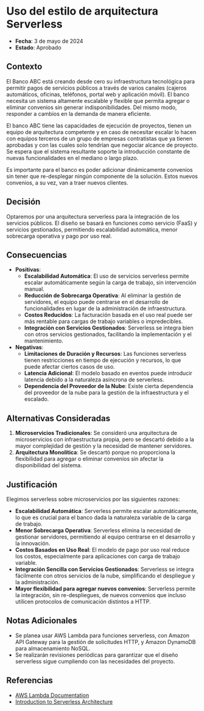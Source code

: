 # Uso del estilo de arquitectura Serverless

- **Fecha**: 3 de mayo de 2024
- **Estado**: Aprobado

## Contexto
El Banco ABC está creando desde cero su infraestructura tecnológica para permitir pagos de servicios públicos a través 
de varios canales (cajeros automáticos, oficinas, teléfonos, portal web y aplicación móvil). El banco necesita un 
sistema altamente escalable y flexible que permita agregar o eliminar convenios sin generar indisponibilidades. 
Del mismo modo, responder a cambios en la demanda de manera eficiente.

El banco ABC tiene las capacidades de ejecución de proyectos, tienen un equipo de arquitectura competente y en caso de 
necesitar escalar lo hacen con equipos terceros de un grupo de empresas contratistas que ya tienen aprobadas y con las
cuales solo tendrían que negociar alcance de proyecto. 
Se espera que el sistema resultante soporte la introducción constante de nuevas funcionalidades en el mediano o largo plazo.

Es importante para el banco es poder adicionar dinámicamente convenios sin tener que re-desplegar ningún 
componente de la solución. Estos nuevos convenios, a su vez, van a traer nuevos clientes.


## Decisión
Optaremos por una arquitectura serverless para la integración de los servicios públicos. El diseño se basará en 
funciones como servicio (FaaS) y servicios gestionados, permitiendo escalabilidad automática, 
menor sobrecarga operativa y pago por uso real.

## Consecuencias
- **Positivas**:
  - **Escalabilidad Automática**: El uso de servicios serverless permite escalar automáticamente según la carga de trabajo, sin intervención manual.
  - **Reducción de Sobrecarga Operativa**: Al eliminar la gestión de servidores, el equipo puede centrarse en el desarrollo de funcionalidades en lugar de la administración de infraestructura.
  - **Costos Reducidos**: La facturación basada en el uso real puede ser más rentable para cargas de trabajo variables o impredecibles.
  - **Integración con Servicios Gestionados**: Serverless se integra bien con otros servicios gestionados, facilitando la implementación y el mantenimiento.
- **Negativas**:
  - **Limitaciones de Duración y Recursos**: Las funciones serverless tienen restricciones en tiempo de ejecución y recursos, lo que puede afectar ciertos casos de uso.
  - **Latencia Adicional**: El modelo basado en eventos puede introducir latencia debido a la naturaleza asíncrona de serverless.
  - **Dependencia del Proveedor de la Nube**: Existe cierta dependencia del proveedor de la nube para la gestión de la infraestructura y el escalado.

## Alternativas Consideradas
1. **Microservicios Tradicionales**: Se consideró una arquitectura de microservicios con infraestructura propia, pero se descartó debido a la mayor complejidad de gestión y la necesidad de mantener servidores.
2. **Arquitectura Monolítica**: Se descartó porque no proporciona la flexibilidad para agregar o eliminar convenios sin afectar la disponibilidad del sistema.

## Justificación
Elegimos serverless sobre microservicios por las siguientes razones:
- **Escalabilidad Automática**: Serverless permite escalar automáticamente, lo que es crucial para el banco dada la naturaleza variable de la carga de trabajo.
- **Menor Sobrecarga Operativa**: Serverless elimina la necesidad de gestionar servidores, permitiendo al equipo centrarse en el desarrollo y la innovación.
- **Costos Basados en Uso Real**: El modelo de pago por uso real reduce los costos, especialmente para aplicaciones con carga de trabajo variable.
- **Integración Sencilla con Servicios Gestionados**: Serverless se integra fácilmente con otros servicios de la nube, simplificando el despliegue y la administración.
- **Mayor flexibilidad para agregar nuevos convenios**: Serverless permite la integración, sin re-despliegues, de nuevos convenios que incluso utilicen protocolos de comunicación distintos a HTTP.



## Notas Adicionales
- Se planea usar AWS Lambda para funciones serverless, con Amazon API Gateway para la gestión de solicitudes HTTP, y Amazon DynamoDB para almacenamiento NoSQL.
- Se realizarán revisiones periódicas para garantizar que el diseño serverless sigue cumpliendo con las necesidades del proyecto.

## Referencias
- [AWS Lambda Documentation](https://docs.aws.amazon.com/lambda/)
- [Introduction to Serverless Architecture](https://martinfowler.com/articles/serverless.html)